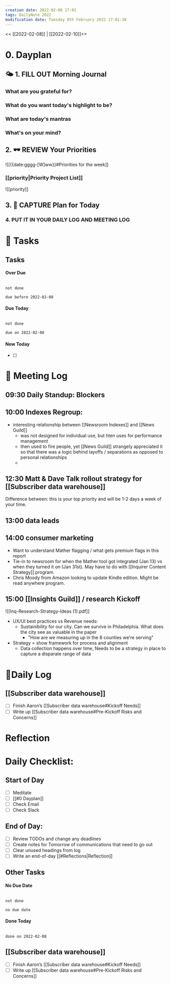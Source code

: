 ```yaml
---
creation date: 2022-02-08 17:01
tags: DailyNote 2022
modification date: Tuesday 8th February 2022 17:01:38
---
```


<< [[2022-02-08]] | [[2022-02-10]]>>
# 0. Dayplan 
## 🌤 1. **FILL OUT** Morning Journal
### What are you grateful for?


### What do you want today's highlight to be?


### What are today's mantras


### What's on your mind?


## 2. 🕶 **REVIEW** Your Priorities
![[{{date:gggg-[W]ww}}#Priorities for the week]]
### [[priority|Priority Project List]] 
![[priority]]

## 3. 📆 **CAPTURE** Plan for Today

### 4. PUT IT IN YOUR DAILY LOG AND MEETING LOG



# 📝 Tasks
## Tasks

#### Over Due

```tasks

not done

due before 2022-02-08

```

#### Due Today

```tasks

not done

due on 2022-02-08

```

#### New Today

- [ ]

# 📰 Meeting Log
## 09:30 Daily Standup: Blockers

## 10:00 Indexes Regroup:
- interesting relationship between [[Newsroom Indexes]] and [[News Guild]]
	- was not designed for individual use, but hten uses for performance management
	- then used to fire people, yet [[News Guild]] strangely appreciated it so that there was a logic behind layoffs / separations as opposed to personal relationships
	- 

## 12:30 Matt & Dave Talk rollout strategy for [[Subscriber data warehouse]]

Difference between: this is your top priority and will be 1-2 days a week of your time. 

## 13:00 data leads

## 14:00 consumer marketing
- Want to understand Mather flagging / what gets premium flags in this report
- Tie-in to newsroom for when the Mather tool got integrated (Jan 13) vs when they turned it on (Jan 31st). May have to do with [[Inquirer Content Strategy]] program.
- Chris Moody from Amazon looking to update Kindle edition. Might be read anywhere program.

## 15:00 [[Insights Guild]] / research Kickoff
![[Inq-Research-Strategy-Ideas (1).pdf]]

- UX/UI best practices vs Revenue needs:
	- Sustainibility for our city. Can we survive in Philadelphia. What does the city see as valuable in the paper
		- "How are we measuring up in the 8 counties we're serving"
- Strategy = show framework for process and alignment
	- Data collection happens over time, Needs to be a strategy in place to capture a disparate range of data

# 📓Daily Log
## [[Subscriber data warehouse]]
- [ ] Finish Aaron’s [[Subscriber data warehouse#Kickoff Needs]]
- [ ] Write up [[Subscriber data warehouse#Pre-Kickoff Risks and Concerns]]
# Reflection

# Daily Checklist:
## Start of Day
- [ ] Meditate
- [ ] [[#0 Dayplan]]
- [ ] Check Email
- [ ] Check Slack

## End of Day:
- [ ] Review TODOs and change any deadlines
- [ ] Create notes for Tomorrow of communications that need to go out
- [ ] Clear unused headings from log
- [ ] Write an end-of-day [[#Reflections|Reflection]]

## Other Tasks

#### No Due Date

```tasks

not done

no due date

```

#### Done Today

```tasks

done on 2022-02-08

```





## [[Subscriber data warehouse]]
- [ ] Finish Aaron’s [[Subscriber data warehouse#Kickoff Needs]]
- [ ] Write up [[Subscriber data warehouse#Pre-Kickoff Risks and Concerns]]